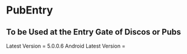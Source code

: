 # PubEntry

## To be Used at the Entry Gate of Discos or Pubs

Latest Version = 5.0.0.6
Android Latest Version = 
